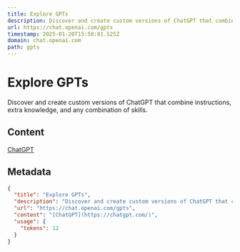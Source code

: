```yaml
---
title: Explore GPTs
description: Discover and create custom versions of ChatGPT that combine instructions, extra knowledge, and any combination of skills.
url: https://chat.openai.com/gpts
timestamp: 2025-01-20T15:58:01.525Z
domain: chat.openai.com
path: gpts
---
```


# Explore GPTs


Discover and create custom versions of ChatGPT that combine instructions, extra knowledge, and any combination of skills.


## Content

[ChatGPT](https://chatgpt.com/)

## Metadata

```json
{
  "title": "Explore GPTs",
  "description": "Discover and create custom versions of ChatGPT that combine instructions, extra knowledge, and any combination of skills.",
  "url": "https://chat.openai.com/gpts",
  "content": "[ChatGPT](https://chatgpt.com/)",
  "usage": {
    "tokens": 12
  }
}
```
